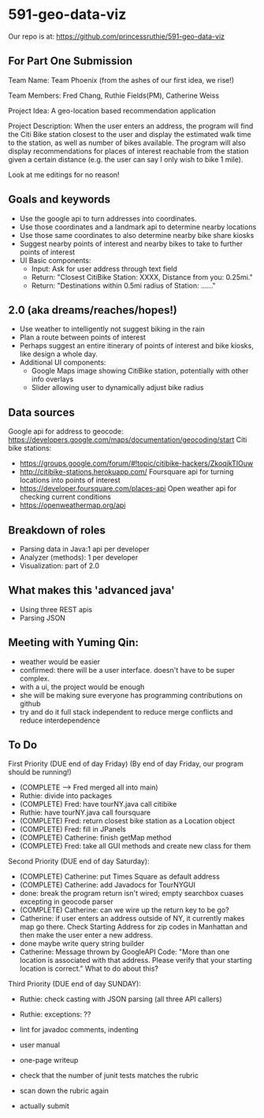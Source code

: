 # 591-geo-data-viz
Our repo is at: https://github.com/princessruthie/591-geo-data-viz

## For Part One Submission
Team Name: Team Phoenix (from the ashes of our first idea, we rise!)

Team Members: Fred Chang, Ruthie Fields(PM), Catherine Weiss

Project Idea: A geo-location based recommendation application

Project Description: When the user enters an address, the program will find the Citi Bike station closest to the user and display the estimated walk time to the station, as well as number of bikes available. The program will also display recommendations for places of interest reachable from the station given a certain distance (e.g. the user can say I only wish to bike 1 mile).

Look at me editings for no reason!

## Goals and keywords
- Use the google api to turn addresses into coordinates.
- Use those coordinates and a landmark api to determine nearby locations
- Use those same coordinates to also determine nearby bike share kiosks
- Suggest nearby points of interest and nearby bikes to take to further points of interest
- UI Basic components:
  - Input: Ask for user address through text field
  - Return: "Closest CitiBike Station: XXXX, Distance from you: 0.25mi."
  - Return: "Destinations within 0.5mi radius of Station: ......"

## 2.0 (aka dreams/reaches/hopes!)
- Use weather to intelligently not suggest biking in the rain
- Plan a route between points of interest
- Perhaps suggest an entire itinerary of points of interest and bike kiosks, like design a whole day.
- Additional UI components:
  - Google Maps image showing CitiBike station, potentially with other info overlays
  - Slider allowing user to dynamically adjust bike radius


## Data sources
Google api for address to geocode: 
https://developers.google.com/maps/documentation/geocoding/start
Citi bike stations:	
- https://groups.google.com/forum/#!topic/citibike-hackers/ZkoqjkTIOuw	
- http://citibike-stations.herokuapp.com/
Foursquare api for turning locations into points of interest
- https://developer.foursquare.com/places-api
Open weather api for checking current conditions
- https://openweathermap.org/api

## Breakdown of roles
- Parsing data in Java:1 api per developer
- Analyzer (methods): 1 per developer
- Visualization: part of 2.0

## What makes this 'advanced java'
- Using three REST apis
- Parsing JSON

## Meeting with Yuming Qin:
- weather would be easier
- confirmed: there will be a user interface. doesn't have to be super complex. 
- with a ui, the project would be enough
- she will be making sure everyone has programming contributions on github
- try and do it full stack independent to reduce merge conflicts and reduce interdependence

## To Do
First Priority (DUE end of day Friday) (By end of day Friday, our program should be running!)
- (COMPLETE --> Fred merged all into main) 
- Ruthie: divide into packages
- (COMPLETE) Fred: have tourNY.java call citibike
- Ruthie: have tourNY.java call foursquare
- (COMPLETE) Fred: return closest bike station as a Location object
- (COMPLETE) Fred: fill in JPanels
- (COMPLETE) Catherine: finish getMap method
- (COMPLETE) Fred: take all GUI methods and create new class for them

Second Priority (DUE end of day Saturday):
- (COMPLETE) Catherine: put Times Square as default address
- (COMPLETE) Catherine: add Javadocs for TourNYGUI
- done: break the program return isn't wired; empty searchbox cuases excepting in geocode parser
- (COMPLETE) Catherine: can we wire up the return key to be go?
- Catherine: if user enters an address outside of NY, it currently makes map go there. Check Starting Address for zip codes in Manhattan and then make the user enter a new address.
- done maybe write query string builder
- Catherine: Message thrown by GoogleAPI Code: "More than one location is associated with that address. Please verify that your starting location is correct." What to do about this?

Third Priority (DUE end of day SUNDAY):
- Ruthie: check casting with JSON parsing (all three API callers)
- Ruthie: exceptions: ??

- lint for javadoc comments, indenting
- user manual
- one-page writeup
- check that the number of junit tests matches the rubric
- scan down the rubric again
- actually submit


